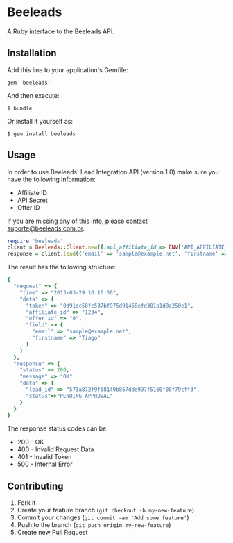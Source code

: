 # Beeleads

A Ruby interface to the Beeleads API.

## Installation

Add this line to your application's Gemfile:

    gem 'beeleads'

And then execute:

    $ bundle

Or install it yourself as:

    $ gem install beeleads

## Usage

In order to use Beeleads' Lead Integration API (version 1.0) make sure you have the following information:

* Affiliate ID
* API Secret
* Offer ID

If you are missing any of this info, please contact suporte@beeleads.com.br.

```ruby
require 'beeleads'
client = Beeleads::Client.new({:api_affiliate_id => ENV['API_AFFILIATE_ID'], :api_secret => ENV['API_SECRET'], :api_offer_id => ENV['API_OFFER_ID']})
response = client.lead({'email' => 'sample@example.net', 'firstname' => 'Tiago'})
```

The result has the following structure:

```ruby
{
  "request" => {
    "time" => "2013-03-29 10:10:00",
    "data" => {
      "token" => "0d91dc50fc537bf975d91468efd381a1d8c250e1",
      "affiliate_id" => "1234",
      "offer_id" => "0",
      "field" => {
        "email" => "sample@example.net",
        "firstname" => "Tiago"
      }
    }
  },
  "response" => {
    "status" => 200,
    "message" => "OK"
    "data" => {
      "lead_id" => "573a872f9f68149b867dde997f5160f00f79cff3",
      "status"=>"PENDING_APPROVAL"
    }
  }
}
```

The response status codes can be:

* 200 - OK
* 400 - Invalid Request Data
* 401 - Invalid Token
* 500 - Internal Error

## Contributing

1. Fork it
2. Create your feature branch (`git checkout -b my-new-feature`)
3. Commit your changes (`git commit -am 'Add some feature'`)
4. Push to the branch (`git push origin my-new-feature`)
5. Create new Pull Request

